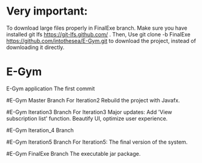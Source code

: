 # Very important:
To download large files properly in FinalExe branch. Make sure you have installed git lfs https://git-lfs.github.com/ .
Then, Use git clone -b FinalExe https://github.com/intothesea/E-Gym.git to download the project, instead of downloading it directly.

# E-Gym
E-Gym application
The first commit


#E-Gym Master Branch
For Iteration2
Rebuild the project with Javafx.

#E-Gym Iteration3 Branch
For Iteration3
Major updates: Add 'View subscription list' function.
               Beautify UI, optimize user experience.


#E-Gym Iteration_4 Branch


#E-Gym Iteration5 Branch
For Iteration5:
The final version of the system.

#E-Gym FinalExe Branch
The executable jar package.
